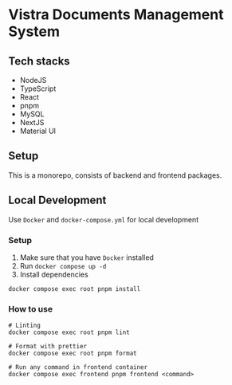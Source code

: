 # Vistra Documents Management System

## Tech stacks

- NodeJS
- TypeScript
- React
- pnpm
- MySQL
- NextJS
- Material UI

## Setup

This is a monorepo, consists of backend and frontend packages.

## Local Development

Use `Docker` and `docker-compose.yml` for local development

### Setup

1. Make sure that you have `Docker` installed
2. Run `docker compose up -d`
3. Install dependencies

```
docker compose exec root pnpm install
```

### How to use

```
# Linting
docker compose exec root pnpm lint

# Format with prettier
docker compose exec root pnpm format

# Run any command in frontend container
docker compose exec frontend pnpm frontend <command>
```
